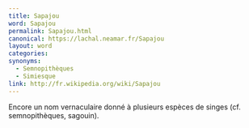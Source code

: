 ```yaml
---
title: Sapajou
word: Sapajou
permalink: Sapajou.html
canonical: https://lachal.neamar.fr/Sapajou
layout: word
categories:
synonyms:
  - Semnopithèques
  - Simiesque
link: http://fr.wikipedia.org/wiki/Sapajou
---
```


Encore un nom vernaculaire donné à plusieurs espèces de singes (cf. semnopithèques, sagouin).

